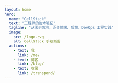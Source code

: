 ```yaml
---
layout: home
hero:
  name: "CellStack"
  text: "工程师的技术笔记"
  tagline: "从零到落地，涵盖前端、后端、DevOps 工程实践"
  image:
    src: /logo.svg
    alt: CellStack 手绘插图
  actions:
    - text: 我
      link: /me/
    - text: 博客
      link: /blog/
    - text: 收录
      link: /transpond/
---
```

